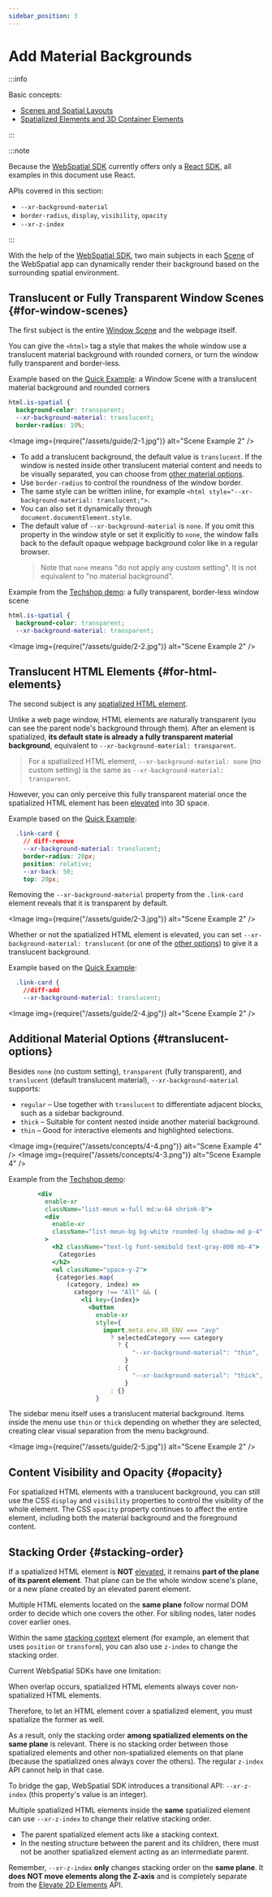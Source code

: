 ```yaml
---
sidebar_position: 3
---
```


# Add Material Backgrounds

:::info

Basic concepts:

- [Scenes and Spatial Layouts](../../core-concepts/scenes-and-spatial-layouts)
- [Spatialized Elements and 3D Container Elements](../../core-concepts/spatialized-elements-and-3d-container-elements)

:::

:::note

Because the [WebSpatial SDK](../../core-concepts/unique-concepts-in-webspatial#webspatial-sdk) currently offers only a [React SDK](../enabling-webspatial-in-web-projects/step-1-install-the-webspatial-sdk#react-sdk), all examples in this document use React.

APIs covered in this section:

- `--xr-background-material`
- `border-radius`, `display`, `visibility`, `opacity`
- `--xr-z-index`

:::

With the help of the [WebSpatial SDK](../../core-concepts/unique-concepts-in-webspatial#webspatial-sdk), two main subjects in each [Scene](../../core-concepts/scenes-and-spatial-layouts) of the WebSpatial app can dynamically render their background based on the surrounding spatial environment.

## Translucent or Fully Transparent Window Scenes {#for-window-scenes}

The first subject is the entire [Window Scene](../../core-concepts/scenes-and-spatial-layouts#window-scene) and the webpage itself.

You can give the `<html>` tag a style that makes the whole window use a translucent material background with rounded corners, or turn the window fully transparent and border-less.

Example based on the [Quick Example](../../quick-example/): a Window Scene with a translucent material background and rounded corners

```css {3}
html.is-spatial {
  background-color: transparent;
  --xr-background-material: translucent;
  border-radius: 10%;
```

<Image img={require("/assets/guide/2-1.jpg")} alt="Scene Example 2" />

- To add a translucent background, the default value is `translucent`. If the window is nested inside other translucent material content and needs to be visually separated, you can choose from [other material options](#translucent-options).
- Use `border-radius` to control the roundness of the window border.
- The same style can be written inline, for example `<html style="--xr-background-material: translucent;">`.
- You can also set it dynamically through `document.documentElement.style`.
- The default value of `--xr-background-material` is `none`. If you omit this property in the window style or set it explicitly to `none`, the window falls back to the default opaque webpage background color like in a regular browser.
  > Note that `none` means "do not apply any custom setting". It is not equivalent to "no material background".

Example from the [Techshop demo](../../introduction/built-on-the-existing-web-ecosystem#example-techshop): a fully transparent, border-less window scene

```css {3}
html.is-spatial {
  background-color: transparent;
  --xr-background-material: transparent;
```

<Image img={require("/assets/guide/2-2.jpg")} alt="Scene Example 2" />

## Translucent HTML Elements {#for-html-elements}

The second subject is any [spatialized HTML element](./spatialize-html-elements).

Unlike a web page window, HTML elements are naturally transparent (you can see the parent node's background through them). After an element is spatialized, **its default state is already a fully transparent material background**, equivalent to `--xr-background-material: transparent`.

> For a spatialized HTML element, `--xr-background-material: none` (no custom setting) is the same as `--xr-background-material: transparent`.

However, you can only perceive this fully transparent material once the spatialized HTML element has been [elevated](./elevate-2d-elements) into 3D space.

Example based on the [Quick Example](../../quick-example/):

```css
  .link-card {
    // diff-remove
    --xr-background-material: translucent;
    border-radius: 20px;
    position: relative;
    --xr-back: 50;
    top: 20px;
```

Removing the `--xr-background-material` property from the `.link-card` element reveals that it is transparent by default.

<Image img={require("/assets/guide/2-3.jpg")} alt="Scene Example 2" />

Whether or not the spatialized HTML element is elevated, you can set `--xr-background-material: translucent` (or one of the [other options](#translucent-options)) to give it a translucent background.

Example based on the [Quick Example](../../quick-example/):

```css
  .link-card {
    //diff-add
    --xr-background-material: translucent;
```

<Image img={require("/assets/guide/2-4.jpg")} alt="Scene Example 2" />

## Additional Material Options {#translucent-options}

Besides `none` (no custom setting), `transparent` (fully transparent), and `translucent` (default translucent material), `--xr-background-material` supports:

- `regular` – Use together with `translucent` to differentiate adjacent blocks, such as a sidebar background.
- `thick` – Suitable for content nested inside another material background.
- `thin` – Good for interactive elements and highlighted selections.

<Image img={require("/assets/concepts/4-4.png")} alt="Scene Example 4" />
<Image img={require("/assets/concepts/4-3.png")} alt="Scene Example 4" />

Example from the [Techshop demo](../../introduction/built-on-the-existing-web-ecosystem#example-techshop):

```jsx showLineNumbers {2,5,17,19-27}
        <div
          enable-xr
          className="list-meun w-full md:w-64 shrink-0">
          <div
            enable-xr
            className="list-meun-bg bg-white rounded-lg shadow-md p-4"
          >
            <h2 className="text-lg font-semibold text-gray-800 mb-4">
              Categories
            </h2>
            <ul className="space-y-2">
             {categories.map(
                (category, index) =>
                  category !== "All" && (
                    <li key={index}>
                      <button
                        enable-xr
                        style={
                          import.meta.env.XR_ENV === "avp"
                            ? selectedCategory === category
                              ? {
                                  "--xr-background-material": "thin",
                                }
                              : {
                                  "--xr-background-material": "thick",
                                }
                            : {}
                        }
```

The sidebar menu itself uses a translucent material background. Items inside the menu use `thin` or `thick` depending on whether they are selected, creating clear visual separation from the menu background.

<Image img={require("/assets/guide/2-5.jpg")} alt="Scene Example 2" />

## Content Visibility and Opacity {#opacity}

For spatialized HTML elements with a translucent background, you can still use the CSS `display` and `visibility` properties to control the visibility of the whole element.
The CSS `opacity` property continues to affect the entire element, including both the material background and the foreground content.

## Stacking Order {#stacking-order}

If a spatialized HTML element is **NOT** [elevated](./elevate-2d-elements), it remains **part of the plane of its parent element**. That plane can be the whole window scene's plane, or a new plane created by an elevated parent element.

Multiple HTML elements located on the **same plane** follow normal DOM order to decide which one covers the other. For sibling nodes, later nodes cover earlier ones.

Within the same [stacking context](https://developer.mozilla.org/en-US/docs/Web/CSS/CSS_positioned_layout/Stacking_context) element (for example, an element that uses `position` or `transform`), you can also use `z-index` to change the stacking order.

Current WebSpatial SDKs have one limitation:

When overlap occurs, spatialized HTML elements always cover non-spatialized HTML elements.

Therefore, to let an HTML element cover a spatialized element, you must spatialize the former as well.

As a result, only the stacking order **among spatialized elements on the same plane** is relevant. There is no stacking order between those spatialized elements and other non-spatialized elements on that plane (because the spatialized ones always cover the others). The regular `z-index` API cannot help in that case.

To bridge the gap, WebSpatial SDK introduces a transitional API: `--xr-z-index` (this property's value is an integer).

Multiple spatialized HTML elements inside the **same** spatialized element can use `--xr-z-index` to change their relative stacking order.

- The parent spatialized element acts like a stacking context.
- In the nesting structure between the parent and its children, there must not be another spatialized element acting as an intermediate parent.

Remember, `--xr-z-index` **only** changes stacking order on the **same plane**. It **does NOT move elements along the Z-axis** and is completely separate from the [Elevate 2D Elements](./elevate-2d-elements) API.
